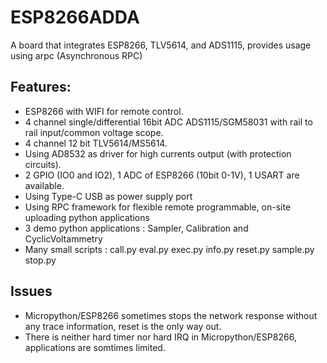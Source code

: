 # ESP8266ADDA
A board that integrates ESP8266, TLV5614, and ADS1115, provides usage using arpc (Asynchronous RPC)

## Features:

* ESP8266 with WIFI for remote control.
* 4 channel single/differential 16bit ADC ADS1115/SGM58031 with rail to rail input/common voltage scope.
* 4 channel 12 bit TLV5614/MS5614.
* Using AD8532 as driver for high currents output (with protection circuits).
* 2 GPIO (IO0 and IO2), 1 ADC of ESP8266 (10bit 0-1V), 1 USART are available.
* Using Type-C USB as power supply port
* Using RPC framework for flexible remote programmable, on-site uploading python applications
* 3 demo python applications : Sampler, Calibration and CyclicVoltammetry
* Many small scripts :  call.py eval.py exec.py info.py reset.py sample.py stop.py

## Issues

* Micropython/ESP8266 sometimes stops the network response without any trace information, reset is the only way out.
* There is neither hard timer nor hard IRQ in Micropython/ESP8266, applications are somtimes limited.
